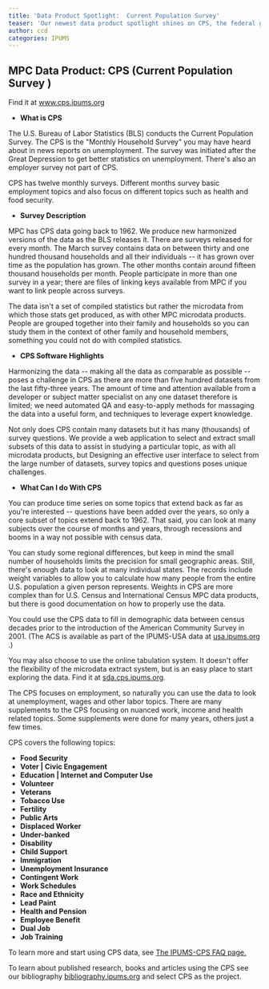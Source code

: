 ```yaml
---
title: 'Data Product Spotlight:  Current Population Survey'
teaser: 'Our newest data product spotlight shines on CPS, the federal government's monthly survey on employment in America, among other topics.'
author: ccd
categories: IPUMS
---
```


## MPC Data Product: CPS (__Current Population Survey__ )

Find it at <a href="www.cps.ipums.org"> www.cps.ipums.org</a>

-  **What is CPS** 

The U.S. Bureau of Labor Statistics (BLS) conducts the Current Population Survey. The CPS is the "Monthly Household Survey" you may have heard about in news reports on unemployment. The survey was initiated after the Great Depression to get better statistics on unemployment. There's also an employer survey not part of CPS.

CPS has twelve monthly surveys. Different months survey basic employment topics and also focus on different topics such as health and food security.  

-  **Survey Description**  

MPC has CPS data going back to 1962. We produce new harmonized versions of the data as the BLS releases it.  There are surveys released for every month. The March survey contains data on between thirty and one hundred thousand households and all their individuals -- it has grown over time as the population has grown. The other months contain around fifteen thousand households per month. People participate in more than one survey in a year; there are files of linking keys available from MPC if you want to link people across surveys. 

The data isn't a set of compiled statistics but rather the microdata from which those stats get produced, as with other MPC microdata products. People are grouped together into their family and households so you can study them in the context of other family and household members, something you could not do with compiled statistics.

- **CPS Software Highlights** 

Harmonizing the data -- making all the data as comparable as possible --  poses a challenge in CPS as there are more than five hundred datasets from the last fifty-three years. The amount of time and attention available from a developer or subject matter specialist on any one dataset therefore is limited; we need automated QA and easy-to-apply methods for massaging the data into a useful form, and techniques to leverage expert knowledge. 

Not only does CPS contain many datasets but it has many (thousands) of survey questions. We provide a web application to select and extract small subsets of this data to assist in studying a particular topic, as with all microdata products, but   Designing an effective user interface to select from the large number of datasets, survey topics and questions poses unique challenges.

-  **What Can I do With CPS** 

You can produce time series on some topics that extend back as far as you're interested -- questions have been added over the years, so only a core subset of topics extend back to 1962. That said, you can look at many subjects over the course of months and years, through recessions and booms in a way not possible with census data. 

You can study some regional differences, but keep in mind the small number of households limits the precision for small geographic areas. Still, there's enough data to look at many individual states. The records include weight variables to allow you to calculate how many people from the entire U.S. population a given person represents. Weights in CPS are more complex than for U.S. Census and International Census MPC data products, but there is good documentation on how to properly use the data.

You could use the CPS data to fill in demographic data between census decades prior to the introduction of the American Community Survey in 2001. (The ACS is available as part of the IPUMS-USA data at <a href="http://usa.ipums.org"> usa.ipums.org </a>.)

You may also choose to use the online tabulation system. It doesn't offer the flexibility of the microdata extract system, but is an easy place to start exploring the data. Find it at <a href="https://cps.ipums.org/cps/sda.shtml"> sda.cps.ipums.org</a>.

The CPS focuses on employment, so naturally you can use the data to look at unemployment, wages and other labor topics. There are many supplements to the CPS focusing on nuanced work, income and health related topics. Some supplements were done for many years, others just a few times.

CPS covers the following topics:

* __Food Security__
*  __Voter | Civic Engagement__
* __Education | Internet and Computer Use__
* __Volunteer__
* __Veterans__
* __Tobacco Use__
* __Fertility__
* __Public Arts__
* __Displaced Worker__
* __Under-banked__
* __Disability__
* __Child Support__
* __Immigration__
* __Unemployment Insurance__
* __Contingent Work__
* __Work Schedules__
* __Race and Ethnicity__
* __Lead Paint__
* __Health and Pension__
* __Employee Benefit__
* __Dual Job__
* __Job Training__

To learn more and start using CPS data, see <a href="https://cps.ipums.org/cps-action/faq">The IPUMS-CPS FAQ page.</a>

To learn about published research, books and articles using the CPS see our bibliography <a href="https://bibliography.ipums.org"> bibliography.ipums.org</a> and select CPS as the project.



